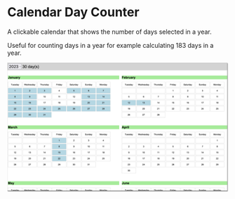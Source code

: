 # Calendar Day Counter

A clickable calendar that shows the number of days selected in a year.

Useful for counting days in a year for example calculating 183 days in a year.


<img src="screenshot.jpg" />
